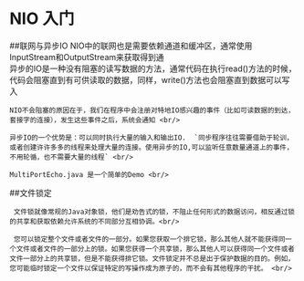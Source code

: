 # NIO 入门

##联网与异步IO
    NIO中的联网也是需要依赖通道和缓冲区，通常使用InputStream和OutputStream来获取得到通 <br/>
    异步的IO是一种没有阻塞的读写数据的方法，通常代码在执行read()方法的时候，代码会阻塞直到有可供读取的数据，同样，write()方法也会阻塞直到数据可以写入 <br/>
    
    NIO不会阻塞的原因在于，我们在程序中会注册对特地IO感兴趣的事件（比如可读数据的到达，套接字的连接），发生这些事件之后，系统会通知 <br/>
    
    异步IO的一个优势是：可以同时执行大量的输入和输出IO.  `同步程序往往需要借助于轮训，或者创建许许多多的线程来处理大量的连接。使用异步的IO,可以监听任意数量通道上的事件，不用轮循，也不需要大量的线程` <br/>
    
    MultiPortEcho.java 是一个简单的Demo <br/>
    
    
##文件锁定
     
     文件锁就像常规的Java对象锁，他们是劝告式的锁，不阻止任何形式的数据访问，相反通过锁的共享和获取依赖允许系统的不同部分互相协调。<br/>
     
     您可以锁定整个文件或者文件的一部分。如果您获取一个排它锁，那么其他人就不能获得同一个文件或者文件的一部分上的锁。如果您获得一个共享锁，那么其他人可以获得同一个文件或者文件一部分上的共享锁，但是不能获得排它锁。文件锁定并不总是出于保护数据的目的。例如，您可能临时锁定一个文件以保证特定的写操作成为原子的，而不会有其他程序的干扰。 <br/>
     
     
